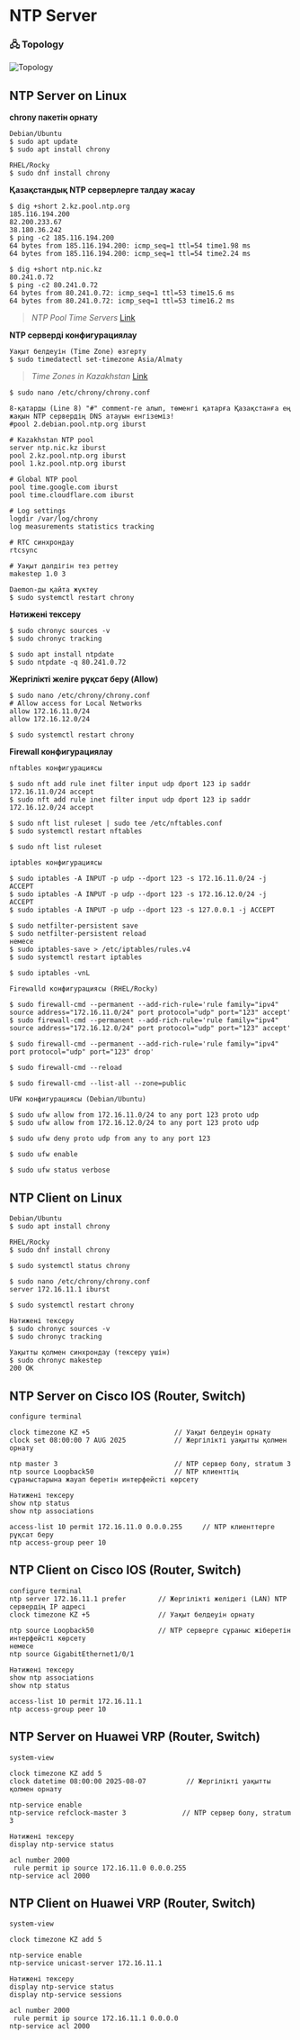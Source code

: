# NTP Server

### 🖧 Topology
![Topology](Topology/Topology_interVLANRouting_NAT_Linux.png)

## NTP Server on Linux

**chrony пакетін орнату**
```shell
Debian/Ubuntu
$ sudo apt update 
$ sudo apt install chrony

RHEL/Rocky
$ sudo dnf install chrony
```

**Қазақстандық NTP серверлерге талдау жасау**
```shell
$ dig +short 2.kz.pool.ntp.org
185.116.194.200
82.200.233.67
38.180.36.242
$ ping -c2 185.116.194.200
64 bytes from 185.116.194.200: icmp_seq=1 ttl=54 time1.98 ms
64 bytes from 185.116.194.200: icmp_seq=1 ttl=54 time2.24 ms

$ dig +short ntp.nic.kz
80.241.0.72
$ ping -c2 80.241.0.72
64 bytes from 80.241.0.72: icmp_seq=1 ttl=53 time15.6 ms
64 bytes from 80.241.0.72: icmp_seq=1 ttl=53 time16.2 ms
```
> *NTP Pool Time Servers* [Link](https://www.ntppool.org/zone/kz)  

**NTP серверді конфигурациялау**
```shell
Уақыт белдеуін (Time Zone) өзгерту
$ sudo timedatectl set-timezone Asia/Almaty
```
> *Time Zones in Kazakhstan* [Link](https://www.timeanddate.com/time/zone/kazakhstan)

```shell
$ sudo nano /etc/chrony/chrony.conf

8-қатарды (Line 8) "#" comment-ге алып, төменгі қатарға Қазақстанға ең жақын NTP сервердің DNS атауын енгіземіз!
#pool 2.debian.pool.ntp.org iburst

# Kazakhstan NTP pool
server ntp.nic.kz iburst
pool 2.kz.pool.ntp.org iburst
pool 1.kz.pool.ntp.org iburst

# Global NTP pool
pool time.google.com iburst
pool time.cloudflare.com iburst

# Log settings
logdir /var/log/chrony
log measurements statistics tracking

# RTC синхрондау
rtcsync

# Уақыт дәлдігін тез реттеу
makestep 1.0 3
```

```shell
Daemon-ды қайта жүктеу
$ sudo systemctl restart chrony
```

**Нәтижені тексеру**
```shell
$ sudo chronyc sources -v
$ sudo chronyc tracking

$ sudo apt install ntpdate
$ sudo ntpdate -q 80.241.0.72
```

**Жергілікті желіге рұқсат беру (Allow)**
```shell
$ sudo nano /etc/chrony/chrony.conf
# Allow access for Local Networks
allow 172.16.11.0/24
allow 172.16.12.0/24

$ sudo systemctl restart chrony
```

**Firewall конфигурациялау**
```shell
nftables конфигурациясы

$ sudo nft add rule inet filter input udp dport 123 ip saddr 172.16.11.0/24 accept
$ sudo nft add rule inet filter input udp dport 123 ip saddr 172.16.12.0/24 accept

$ sudo nft list ruleset | sudo tee /etc/nftables.conf
$ sudo systemctl restart nftables

$ sudo nft list ruleset
```

```shell
iptables конфигурациясы

$ sudo iptables -A INPUT -p udp --dport 123 -s 172.16.11.0/24 -j ACCEPT
$ sudo iptables -A INPUT -p udp --dport 123 -s 172.16.12.0/24 -j ACCEPT
$ sudo iptables -A INPUT -p udp --dport 123 -s 127.0.0.1 -j ACCEPT

$ sudo netfilter-persistent save
$ sudo netfilter-persistent reload
немесе
$ sudo iptables-save > /etc/iptables/rules.v4
$ sudo systemctl restart iptables

$ sudo iptables -vnL
```

```shell
Firewalld конфигурациясы (RHEL/Rocky)

$ sudo firewall-cmd --permanent --add-rich-rule='rule family="ipv4" source address="172.16.11.0/24" port protocol="udp" port="123" accept'
$ sudo firewall-cmd --permanent --add-rich-rule='rule family="ipv4" source address="172.16.12.0/24" port protocol="udp" port="123" accept'

$ sudo firewall-cmd --permanent --add-rich-rule='rule family="ipv4" port protocol="udp" port="123" drop'

$ sudo firewall-cmd --reload

$ sudo firewall-cmd --list-all --zone=public
```

```shell
UFW конфигурациясы (Debian/Ubuntu)

$ sudo ufw allow from 172.16.11.0/24 to any port 123 proto udp
$ sudo ufw allow from 172.16.12.0/24 to any port 123 proto udp

$ sudo ufw deny proto udp from any to any port 123

$ sudo ufw enable

$ sudo ufw status verbose
```

## NTP Client on Linux

```shell
Debian/Ubuntu
$ sudo apt install chrony

RHEL/Rocky
$ sudo dnf install chrony

$ sudo systemctl status chrony
```

```shell
$ sudo nano /etc/chrony/chrony.conf
server 172.16.11.1 iburst

$ sudo systemctl restart chrony
```

```shell
Нәтижені тексеру
$ sudo chronyc sources -v
$ sudo chronyc tracking
```

```shell
Уақытты қолмен синхрондау (тексеру үшін)
$ sudo chronyc makestep
200 OK
```

## NTP Server on Cisco IOS (Router, Switch)

```shell
configure terminal

clock timezone KZ +5                     // Уақыт белдеуін орнату
clock set 08:00:00 7 AUG 2025            // Жергілікті уақытты қолмен орнату

ntp master 3                             // NTP сервер болу, stratum 3
ntp source Loopback50                    // NTP клиенттің сұраныстарына жауап беретін интерфейсті көрсету
```

```shell
Нәтижені тексеру
show ntp status
show ntp associations
```

```shell
access-list 10 permit 172.16.11.0 0.0.0.255     // NTP клиенттерге рұқсат беру
ntp access-group peer 10
```

## NTP Client on Cisco IOS (Router, Switch)

```shell
configure terminal
ntp server 172.16.11.1 prefer        // Жергілікті желідегі (LAN) NTP сервердің IP адресі
clock timezone KZ +5                 // Уақыт белдеуін орнату
```

```shell
ntp source Loopback50                // NTP серверге сұраныс жіберетін интерфейсті көрсету
немесе
ntp source GigabitEthernet1/0/1
```

```shell
Нәтижені тексеру
show ntp associations
show ntp status
```

```shell
access-list 10 permit 172.16.11.1
ntp access-group peer 10
```

## NTP Server on Huawei VRP (Router, Switch)

```shell
system-view

clock timezone KZ add 5
clock datetime 08:00:00 2025-08-07          // Жергілікті уақытты қолмен орнату

ntp-service enable
ntp-service refclock-master 3              // NTP сервер болу, stratum 3
```

```shell
Нәтижені тексеру
display ntp-service status
```

```shell
acl number 2000
 rule permit ip source 172.16.11.0 0.0.0.255
ntp-service acl 2000
```

## NTP Client on Huawei VRP (Router, Switch)

```shell
system-view

clock timezone KZ add 5

ntp-service enable
ntp-service unicast-server 172.16.11.1
```

```shell
Нәтижені тексеру
display ntp-service status
display ntp-service sessions
```

```shell
acl number 2000
 rule permit ip source 172.16.11.1 0.0.0.0
ntp-service acl 2000
```
